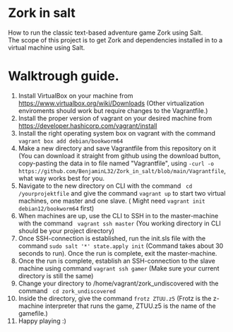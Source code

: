 # Zork in salt
How to run the classic text-based adventure game Zork using Salt.  
The scope of this project is to get Zork and dependencies installed in to a virtual machine using Salt.  
# Walktrough guide.  
1. Install VirtualBox on your machine from https://www.virtualbox.org/wiki/Downloads (Other virtualization enviroments should work but require changes to the Vagrantfile.)  
2. Install the proper version of vagrant on your desired machine from https://developer.hashicorp.com/vagrant/install
3. Install the right operating system box on vagrant with the command ``vagrant box add debian/bookworm64``  
4. Make a new directory and save Vagrantfile from this repository on it (You can download it straight from github using the download button, copy-pasting the data in to file named "Vagrantfile", using ``-curl -o https://github.com/BenjaminL32/Zork_in_salt/blob/main/Vagrantfile``, what way works best for you.  
5. Navigate to the new directory on CLI with the command `` cd /yourprojektfile`` and give the command ``vagrant up`` to start two virtual machines, one master and one slave. ( Might need ``vagrant init debian12/bookworm64`` first)  
6. When machines are up, use the CLI to SSH in to the master-machine with the command `` vagrant ssh master`` (You working directory in CLI should be your project directory)  
7. Once SSH-connection is established, run the init.sls file with the command ``sudo salt '*' state.apply init`` (Command takes about 30 seconds to run). Once the run is complete, exit the master-machine.  
8. Once the run is complete, establish an SSH-connection to the slave machine using command ``vagrant ssh gamer`` (Make sure your current directory is still the same)
9. Change your directory to /home/vagrant/zork_undiscovered with the command `` cd zork_undiscovered``
10. Inside the directory, give the command ``frotz ZTUU.z5`` (Frotz is the z-machine interpreter that runs the game, ZTUU.z5 is the name of the gamefile.)
11. Happy playing :)
   
